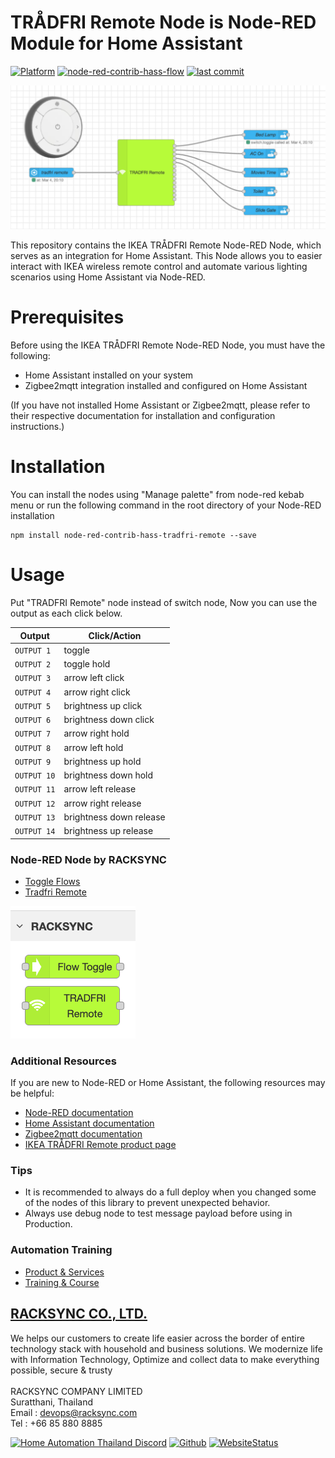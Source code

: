 # TRÅDFRI Remote Node is Node-RED Module for Home Assistant

[![Platform](https://img.shields.io/badge/platform-Node--RED-red)](https://nodered.org)
[![node-red-contrib-hass-flow](https://img.shields.io/github/v/release/racksync/node-red-contrib-hass-tradfri-remote)](https://github.com/racksync/node-red-contrib-hass-tradfri-remote/releases) [![last commit](https://img.shields.io/github/last-commit/racksync/node-red-contrib-hass-tradfri-remote)](https://github.com/racksync/node-red-contrib-hass-tradfri-remote/commit/)

![racksync-screenshot](https://github.com/racksync/node-red-contrib-hass-tradfri-remote/blob/main/images/screenshot.png?raw=true)

This repository contains the IKEA TRÅDFRI Remote Node-RED Node, which serves as an integration for Home Assistant. This Node allows you to easier interact with IKEA wireless remote control and automate various lighting scenarios using Home Assistant via Node-RED.

# Prerequisites
Before using the IKEA TRÅDFRI Remote Node-RED Node, you must have the following:

- Home Assistant installed on your system
- Zigbee2mqtt integration installed and configured on Home Assistant

(If you have not installed Home Assistant or Zigbee2mqtt, please refer to their respective documentation for installation and configuration instructions.)

# Installation

You can install the nodes using "Manage palette" from node-red kebab menu or run the following command in the root directory of your Node-RED installation

```
npm install node-red-contrib-hass-tradfri-remote --save
```

# Usage

Put "TRADFRI Remote" node instead of switch node, Now you can use the output as each click below.

| Output | Click/Action |
|---------------|---------------|
| `OUTPUT 1`    | toggle |
| `OUTPUT 2`       | toggle hold |
| `OUTPUT 3`   | arrow left click |
| `OUTPUT 4`         | arrow right click |
| `OUTPUT 5`        | brightness up click |
| `OUTPUT 6`   | brightness down click |
| `OUTPUT 7`   | arrow right hold |
| `OUTPUT 8` | arrow left hold |
| `OUTPUT 9`        | brightness up hold |
| `OUTPUT 10`        | brightness down hold |
| `OUTPUT 11`    | arrow left release |
| `OUTPUT 12`    | arrow right release  |
| `OUTPUT 13`    | brightness down release  |
| `OUTPUT 14`    | brightness up release |

                      
### Node-RED Node by RACKSYNC
- [Toggle Flows](https://flows.nodered.org/node/@racksync/node-red-contrib-hass-flow)
- [Tradfri Remote](https://flows.nodered.org/node/@racksync/node-red-contrib-hass-tradfri-remote)


![racksync-node](https://github.com/racksync/node-red-contrib-hass-tradfri-remote/blob/main/images/nodes.png?raw=true)


### Additional Resources
If you are new to Node-RED or Home Assistant, the following resources may be helpful:

- [Node-RED documentation](https://nodered.org/docs)
- [Home Assistant documentation](https://www.home-assistant.io/docs)
- [Zigbee2mqtt documentation](https://www.zigbee2mqtt.io)
- [IKEA TRÅDFRI Remote product page](https://www.ikea.com/gb/en/cat/products-products/)


### Tips

- It is recommended to always do a full deploy when you changed some of the nodes of this library to prevent unexpected behavior.
- Always use debug node to test message payload before using in Production.

### Automation Training

- [Product & Services](http://racksync.com)
- [Training & Course](https://facebook.com/racksync)

## [RACKSYNC CO., LTD.](https://racksync.com)

We helps our customers to create life easier across the border of entire technology stack with household and business solutions. We modernize life with Information Technology, Optimize and collect data to make everything possible, secure & trusty
\
\
RACKSYNC COMPANY LIMITED \
Suratthani, Thailand \
Email : devops@racksync.com \
Tel : +66 85 880 8885 

[![Home Automation Thailand Discord](https://img.shields.io/discord/986181205504438345?style=for-the-badge)](https://discord.gg/Wc5CwnWkp4) [![Github](https://img.shields.io/github/followers/racksync?style=for-the-badge)](https://github.com/racksync) 
[![WebsiteStatus](https://img.shields.io/website?down_color=grey&down_message=Offline&style=for-the-badge&up_color=green&up_message=Online&url=https%3A%2F%2Fracksync.com)](https://racksync.com)
